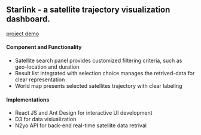 ## Starlink - a satellite trajectory visualization dashboard.
[project demo](https://www.dropbox.com/s/b108ra2m3c42q2j/Starlink_compressed.mp4?dl=0)
#### Component and Functionality
- Satellite search panel provides customized filtering criteria, such as geo-location and duration
- Result list integrated with selection choice manages the retrived-data for clear representation
- World map presents selected satellites trajectory with clear labeling

#### Implementations
- React JS and Ant Design for interactive UI development
- D3 for data visiualization
- N2yo API for back-end real-time satellite data retrival
